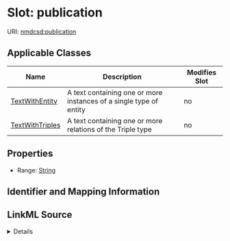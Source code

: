 

# Slot: publication

URI: [nmdcsd:publication](http://w3id.org/ontogpt/nmdc-schema-datapublication)



<!-- no inheritance hierarchy -->





## Applicable Classes

| Name | Description | Modifies Slot |
| --- | --- | --- |
| [TextWithEntity](TextWithEntity.md) | A text containing one or more instances of a single type of entity |  no  |
| [TextWithTriples](TextWithTriples.md) | A text containing one or more relations of the Triple type |  no  |







## Properties

* Range: [String](String.md)





## Identifier and Mapping Information








## LinkML Source

<details>
```yaml
name: publication
alias: publication
domain_of:
- TextWithTriples
- TextWithEntity
range: string

```
</details>
